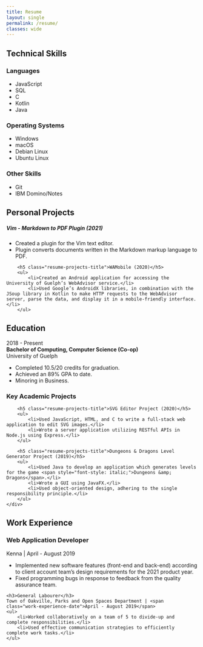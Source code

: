 ```yaml
---
title: Resume
layout: single
permalink: /resume/
classes: wide
---
```


<div class="resume-section" id="technical-skills">
    <h2>Technical Skills</h2>
    <div class="resume-flex">
        <div id="technical-skills-languages">
            <h3>Languages</h3>
            <ul>
                <li>JavaScript</li>
                <li>SQL</li>
                <li>C</li>
                <li>Kotlin</li>
                <li>Java</li>
            </ul>
        </div>
        <div id="technical-skills-operating-systems">
            <h3>Operating Systems</h3>
            <ul>
                <li>Windows</li>
                <li>macOS</li>
                <li>Debian Linux</li>
                <li>Ubuntu Linux</li>
            </ul>
        </div>
        <div id="technical-skills-other-skills">
            <h3>Other Skills</h3>
            <ul>
                <li>Git</li>
                <li>IBM Domino/Notes</li>
            </ul>
        </div>
    </div>
</div>

<div class="resume-projects resume-section" id="personal-projects">
    <h2>Personal Projects</h2>
        <h5 class="resume-projects-title">Vim - Markdown to PDF Plugin (2021)</h5>
        <ul>
            <li>Created a plugin for the Vim text editor.</li>
            <li>Plugin converts documents written in the Markdown markup language to PDF.</li>
        </ul>

        <h5 class="resume-projects-title">WAMobile (2020)</h5>
        <ul>
            <li>Created an Android application for accessing the University of Guelph’s WebAdvisor service.</li>
            <li>Used Google’s AndroidX libraries, in combination with the JSoup library in Kotlin to make HTTP requests to the WebAdvisor server, parse the data, and display it in a mobile-friendly interface.</li>
        </ul>
</div>

<div class="resume-section" id="education">
    <h2>Education</h2>
    <div id="education-history">
        <div class="resume-flex">
            <div>
                2018 - Present<br/>
                <span style="font-weight: bold;">Bachelor of Computing, Computer Science (Co-op)</span><br/>
                University of Guelph
            </div>
            <div>
                <ul>
                    <li>Completed 10.5/20 credits for graduation.</li>
                    <li>Achieved an 89% GPA to date.</li>
                    <li>Minoring in Business.</li>
                </ul>
            </div>
        </div>
    </div>
    <div class="resume-projects" id="education-projects">
        <h3>Key Academic Projects</h3>

        <h5 class="resume-projects-title">SVG Editor Project (2020)</h5>
        <ul>
            <li>Used JavaScript, HTML, and C to write a full-stack web application to edit SVG images.</li>
            <li>Wrote a server application utilizing RESTful APIs in Node.js using Express.</li>
        </ul>

        <h5 class="resume-projects-title">Dungeons & Dragons Level Generator Project (2019)</h5>
        <ul>
            <li>Used Java to develop an application which generates levels for the game <span style="font-style: italic;">Dungeons &amp; Dragons</span>.</li>
            <li>Wrote a GUI using JavaFX.</li>
            <li>Used object-oriented design, adhering to the single responsibility principle.</li>
        </ul>
    </div>
</div>

<div class="resume-section" id="work-experience">
    <h2>Work Experience</h2>
    <h3>Web Application Developer</h3>
    Kenna | <span class="work-experience-date">April - August 2019</span>
    <ul>
        <li>Implemented new software features (front-end and back-end) according to client account team’s design requirements for the 2021 product year.</li>
        <li>Fixed programming bugs in response to feedback from the quality assurance team.</li>
    </ul>

    <h3>General Labourer</h3>
    Town of Oakville, Parks and Open Spaces Department | <span class="work-experience-date">April - August 2019</span>
    <ul>
        <li>Worked collaboratively on a team of 5 to divide-up and complete responsibilities.</li>
        <li>Used effective communication strategies to efficiently complete work tasks.</li>
    </ul>
</div>
